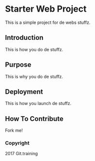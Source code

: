 # Starter Web Project

This is a simple project for de webs stuffz.

## Introduction

This is how you do de stuffz.

## Purpose

This is why you do de stuffz.

## Deployment

This is how you launch de stuffz.

## How To Contribute

Fork me!


### Copyright

2017 Git.training